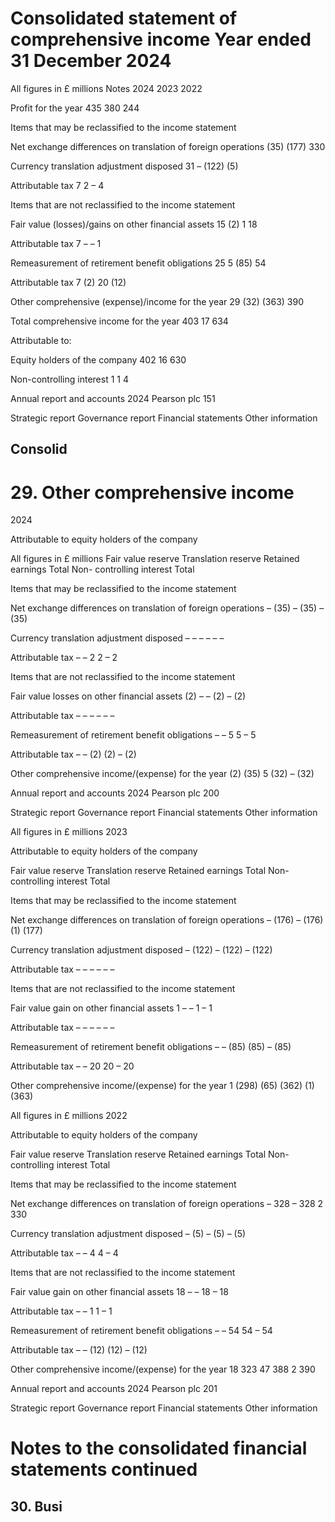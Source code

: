 # Consolidated statement of comprehensive income Year ended 31 December 2024




All figures in £ millions Notes
2024
2023
2022


Profit for the year
435
380
244


Items that may be reclassified to the income statement





Net exchange differences on translation of foreign operations
(35)
(177)
330


Currency translation adjustment disposed 31
–
(122)
(5)


Attributable tax 7
2
–
4


Items that are not reclassified to the income statement





Fair value (losses)/gains on other financial assets 15
(2)
1
18


Attributable tax 7
–
–
1


Remeasurement of retirement benefit obligations 25
5
(85)
54


Attributable tax 7
(2)
20
(12)


Other comprehensive (expense)/income for the year 29
(32)
(363)
390


Total comprehensive income for the year
403
17
634


Attributable to:





Equity holders of the company
402
16
630


Non-controlling interest
1
1
4




Annual report and accounts 2024 Pearson plc 151


Strategic report Governance report Financial statements Other information


## Consolid

# 29. Other comprehensive income









2024



Attributable to equity holders of the company


All figures in £ millions
Fair value reserve
Translation reserve
Retained earnings
Total
Non- controlling interest
Total


Items that may be reclassified to the income statement








Net exchange differences on translation of foreign operations
–
(35)
–
(35)
–
(35)


Currency translation adjustment disposed
–
–
–
–
–
–


Attributable tax
–
–
2
2
–
2


Items that are not reclassified to the income statement








Fair value losses on other financial assets
(2)
–
–
(2)
–
(2)


Attributable tax
–
–
–
–
–
–


Remeasurement of retirement benefit obligations
–
–
5
5
–
5


Attributable tax
–
–
(2)
(2)
–
(2)


Other comprehensive income/(expense) for the year
(2)
(35)
5
(32)
–
(32)




Annual report and accounts 2024 Pearson plc 200


Strategic report Governance report Financial statements Other information




All figures in £ millions
2023


Attributable to equity holders of the company




Fair value reserve
Translation reserve
Retained earnings
Total
Non- controlling interest
Total


Items that may be reclassified to the income statement








Net exchange differences on translation of foreign operations
–
(176)
–
(176)
(1)
(177)


Currency translation adjustment disposed
–
(122)
–
(122)
–
(122)


Attributable tax
–
–
–
–
–
–


Items that are not reclassified to the income statement








Fair value gain on other financial assets
1
–
–
1
–
1


Attributable tax
–
–
–
–
–
–


Remeasurement of retirement benefit obligations
–
–
(85)
(85)
–
(85)


Attributable tax
–
–
20
20
–
20


Other comprehensive income/(expense) for the year
1
(298)
(65)
(362)
(1)
(363)













All figures in £ millions
2022


Attributable to equity holders of the company




Fair value reserve
Translation reserve
Retained earnings
Total
Non- controlling interest
Total


Items that may be reclassified to the income statement








Net exchange differences on translation of foreign operations
–
328
–
328
2
330


Currency translation adjustment disposed
–
(5)
–
(5)
–
(5)


Attributable tax
–
–
4
4
–
4


Items that are not reclassified to the income statement








Fair value gain on other financial assets
18
–
–
18
–
18


Attributable tax
–
–
1
1
–
1


Remeasurement of retirement benefit obligations
–
–
54
54
–
54


Attributable tax
–
–
(12)
(12)
–
(12)


Other comprehensive income/(expense) for the year
18
323
47
388
2
390




Annual report and accounts 2024 Pearson plc 201


Strategic report Governance report Financial statements Other information


# Notes to the consolidated financial statements continued


## 30. Busi

